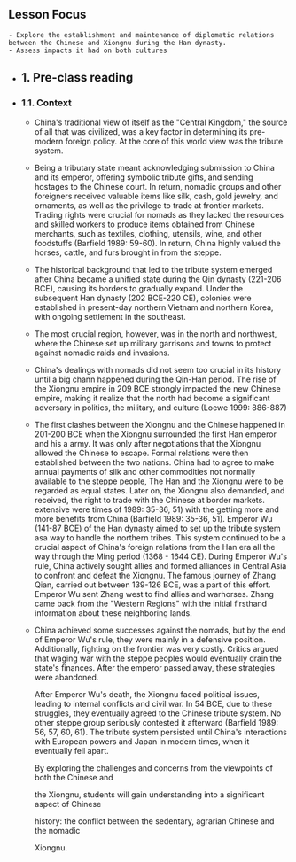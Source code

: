 ## Lesson Focus
	- Explore the establishment and maintenance of diplomatic relations between the Chinese and Xiongnu during the Han dynasty.
	- Assess impacts it had on both cultures
- ## 1. Pre-class reading
- ### 1.1. Context
	- China's traditional view of itself as the "Central Kingdom," the source of all that was civilized, was a key factor in determining its pre-modern foreign policy. At the core of this world view was the tribute system.
	- Being a tributary state meant acknowledging submission to China and its emperor, offering symbolic tribute gifts, and sending hostages to the Chinese court. In return, nomadic groups and other foreigners received valuable items like silk, cash, gold jewelry, and ornaments, as well as the privilege to trade at frontier markets. Trading rights were crucial for nomads as they lacked the resources and skilled workers to produce items obtained from Chinese merchants, such as textiles, clothing, utensils, wine, and other foodstuffs (Barfield 1989: 59-60). In return, China highly valued the horses, cattle, and furs brought in from the steppe.
	- The historical background that led to the tribute system emerged after China became a unified state during the Qin dynasty (221-206 BCE), causing its borders to gradually expand. Under the subsequent Han dynasty (202 BCE-220 CE), colonies were established in present-day northern Vietnam and northern Korea, with ongoing settlement in the southeast.
	- The most crucial region, however, was in the north and northwest, where the Chinese set up military garrisons and towns to protect against nomadic raids and invasions.
	- China's dealings with nomads did not seem too crucial in its history until a big chann happened during the Qin-Han period. The rise of the Xiongnu empire in 209 BCE strongly impacted the new Chinese empire, making it realize that the north had become a significant adversary in politics, the military, and culture (Loewe 1999: 886-887)
	- The first clashes between the Xiongnu and the Chinese happened in 201-200 BCE when the Xiongnu surrounded the first Han emperor and his a army. It was only after negotiations that the Xiongnu allowed the Chinese to escape. Formal relations were then established between the two nations. China had to agree to make annual payments of silk and other commodities not normally available to the steppe people, The Han and the Xiongnu were to be regarded as equal states. Later on, the Xiongnu also demanded, and received, the right to trade with the Chinese at border markets. extensive were times of 1989: 35-36, 51) with the getting more and more benefits from China (Barfield 1989: 35-36, 51). Emperor Wu (141-87 BCE) of the Han dynasty aimed to set up the tribute system asa way to handle the northern tribes. This system continued to be a crucial aspect of China's foreign relations from the Han era all the way through the Ming period (1368 - 1644 CE). During Emperor Wu's rule, China actively sought allies and formed alliances in Central Asia to confront and defeat the Xiongnu. The famous journey of Zhang Qian, carried out between 139-126 BCE, was a part of this effort. Emperor Wu sent Zhang west to find allies and warhorses. Zhang came back from the "Western Regions" with the initial firsthand information about these neighboring lands.
	- China achieved some successes against the nomads, but by the end of Emperor Wu's rule, they were mainly in a defensive position. Additionally, fighting on the frontier was very costly. Critics argued that waging war with the steppe peoples would eventually drain the state's finances. After the emperor passed away, these strategies were abandoned.
	  
	  After Emperor Wu's death, the Xiongnu faced political issues, leading to internal conflicts and civil war. In 54 BCE, due to these struggles, they eventually agreed to the Chinese tribute system. No other steppe group seriously contested it afterward (Barfield 1989: 56, 57, 60, 61). The tribute system persisted until China's interactions with European powers and Japan in modern times, when it eventually fell apart.
	  
	  By exploring the challenges and concerns from the viewpoints of both the Chinese and
	  
	  the Xiongnu, students will gain understanding into a significant aspect of Chinese
	  
	  history: the conflict between the sedentary, agrarian Chinese and the nomadic
	  
	  Xiongnu.